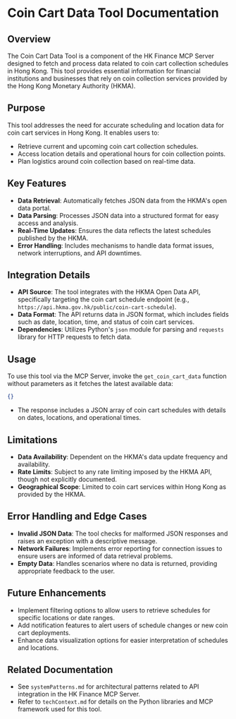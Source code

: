 # Coin Cart Data Tool Documentation

## Overview
The Coin Cart Data Tool is a component of the HK Finance MCP Server designed to fetch and process data related to coin cart collection schedules in Hong Kong. This tool provides essential information for financial institutions and businesses that rely on coin collection services provided by the Hong Kong Monetary Authority (HKMA).

## Purpose
This tool addresses the need for accurate scheduling and location data for coin cart services in Hong Kong. It enables users to:
- Retrieve current and upcoming coin cart collection schedules.
- Access location details and operational hours for coin collection points.
- Plan logistics around coin collection based on real-time data.

## Key Features
- **Data Retrieval**: Automatically fetches JSON data from the HKMA's open data portal.
- **Data Parsing**: Processes JSON data into a structured format for easy access and analysis.
- **Real-Time Updates**: Ensures the data reflects the latest schedules published by the HKMA.
- **Error Handling**: Includes mechanisms to handle data format issues, network interruptions, and API downtimes.

## Integration Details
- **API Source**: The tool integrates with the HKMA Open Data API, specifically targeting the coin cart schedule endpoint (e.g., `https://api.hkma.gov.hk/public/coin-cart-schedule`).
- **Data Format**: The API returns data in JSON format, which includes fields such as date, location, time, and status of coin cart services.
- **Dependencies**: Utilizes Python's `json` module for parsing and `requests` library for HTTP requests to fetch data.

## Usage
To use this tool via the MCP Server, invoke the `get_coin_cart_data` function without parameters as it fetches the latest available data:
```json
{}
```
- The response includes a JSON array of coin cart schedules with details on dates, locations, and operational times.

## Limitations
- **Data Availability**: Dependent on the HKMA's data update frequency and availability.
- **Rate Limits**: Subject to any rate limiting imposed by the HKMA API, though not explicitly documented.
- **Geographical Scope**: Limited to coin cart services within Hong Kong as provided by the HKMA.

## Error Handling and Edge Cases
- **Invalid JSON Data**: The tool checks for malformed JSON responses and raises an exception with a descriptive message.
- **Network Failures**: Implements error reporting for connection issues to ensure users are informed of data retrieval problems.
- **Empty Data**: Handles scenarios where no data is returned, providing appropriate feedback to the user.

## Future Enhancements
- Implement filtering options to allow users to retrieve schedules for specific locations or date ranges.
- Add notification features to alert users of schedule changes or new coin cart deployments.
- Enhance data visualization options for easier interpretation of schedules and locations.

## Related Documentation
- See `systemPatterns.md` for architectural patterns related to API integration in the HK Finance MCP Server.
- Refer to `techContext.md` for details on the Python libraries and MCP framework used for this tool.
